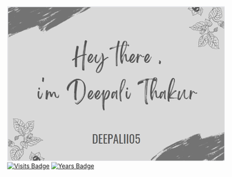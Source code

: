 [![Braydon's GitHub Banner](./assets/GitHubHeader.png)](https://braydoncoyer.dev)
[![Visits Badge](https://badges.pufler.dev/visits/deepalii05/deepalii05)](https:deepalii05.dev)
[![Years Badge](https://badges.pufler.dev/years/deepalii05)](https://badges.deepalii05.dev)
